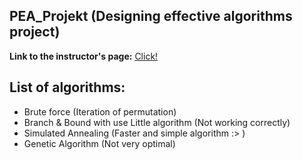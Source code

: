 ## PEA_Projekt (Designing effective algorithms project)
**Link to the instructor's page:** [Click!](http://radoslaw.idzikowski.staff.iiar.pwr.wroc.pl/learning.html)

List of algorithms:
------------
- Brute force (Iteration of permutation)
- Branch & Bound with use Little algorithm (Not working correctly)
- Simulated Annealing (Faster and simple algorithm :> )
- Genetic Algorithm (Not very optimal)